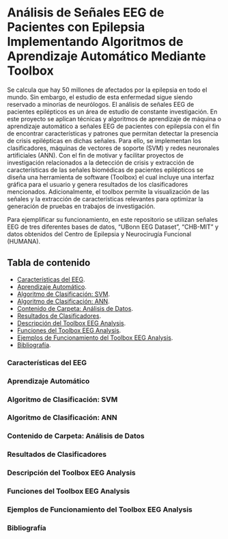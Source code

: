 # Análisis de Señales EEG de Pacientes con Epilepsia Implementando Algoritmos de Aprendizaje Automático Mediante Toolbox
Se calcula que hay 50 millones de afectados por la epilepsia en todo el mundo. Sin embargo, el estudio de esta enfermedad sigue siendo reservado a minorías de neurólogos. El análisis de señales EEG de pacientes epilépticos es un área de estudio de constante investigación. En este proyecto se aplican técnicas y algoritmos de aprendizaje de máquina o aprendizaje automático a señales EEG de pacientes con epilepsia con el fin de encontrar características y patrones que permitan detectar la presencia de crisis epilépticas en dichas señales. Para ello, se implementan los clasificadores, máquinas de vectores de soporte (SVM) y redes neuronales artificiales (ANN). Con el fin de motivar y facilitar proyectos de investigación relacionados a la detección de crisis y extracción de características de las señales biomédicas de pacientes epilépticos se diseña una herramienta de software (Toolbox) el cual incluye una interfaz gráfica para el usuario y genera resultados de los clasificadores mencionados. Adicionalmente, el toolbox permite la visualización de las señales y la extracción de características relevantes para optimizar la generación de pruebas en trabajos de investigación.

Para ejemplificar su funcionamiento, en este repositorio se utilizan señales EEG de tres diferentes bases de datos, “UBonn EEG Dataset”, “CHB-MIT” y datos obtenidos del Centro de Epilepsia y Neurocirugía Funcional (HUMANA). 

## Tabla de contenido

- [Características del EEG](#caracteristicas-del-eeg).
- [Aprendizaje Automático](#aprendizaje-automatico).
- [Algoritmo de Clasificación: SVM](#algoritmo-de-clasificacion:-svm).
- [Algoritmo de Clasificación: ANN](#algoritmo-de-clasificacion:-ann).
- [Contenido de Carpeta: Análisis de Datos](#contenido-de-carpeta:-analisis-de-datos).
- [Resultados de Clasificadores](#insertar-un-bloque-de-codigo).
- [Descripción del Toolbox EEG Analysis](#descripcion-del-toolbox-eeg-analysis).
- [Funciones del Toolbox EEG Analysis](#funciones-del-toolbox-eeg-analysis).
- [Ejemplos de Funcionamiento del Toolbox EEG Analysis](#ejemplos-de-funcionamiento-del-toolbox-eeg-analysis).
- [Bibliografía](#bibliografia).

### Características del EEG
### Aprendizaje Automático
### Algoritmo de Clasificación: SVM
### Algoritmo de Clasificación: ANN
### Contenido de Carpeta: Análisis de Datos
### Resultados de Clasificadores
### Descripción del Toolbox EEG Analysis
### Funciones del Toolbox EEG Analysis
### Ejemplos de Funcionamiento del Toolbox EEG Analysis
### Bibliografía

